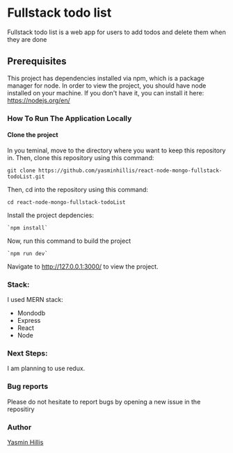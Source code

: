 # Fullstack todo list

Fullstack todo list is a web app for users to add todos and delete them when they are done

## Prerequisites


This project has dependencies installed via npm, which is a package manager for node. In order to view the project, you should have node installed on your machine. If you don't have it, you can install it here: https://nodejs.org/en/

### How To Run The Application Locally

#### Clone the project

In you teminal, move to the directory where you want to keep this repository in. Then, clone this repository using this command:

    git clone https://github.com/yasminhillis/react-node-mongo-fullstack-todoList.git
Then, cd into the repository using this command:

    cd react-node-mongo-fullstack-todoList
Install the project depdencies:

    `npm install`

Now, run this command to build the project

    `npm run dev`

Navigate to http://127.0.0.1:3000/ to view the project.

### Stack:
I used MERN stack: 

- Mondodb
- Express
- React
- Node


### Next Steps:

I am planning to use redux.

### Bug reports

Please do not hesitate to report bugs by opening a new issue in the repositiry

### Author


[Yasmin Hillis](https://github.com/yasminhillis)

